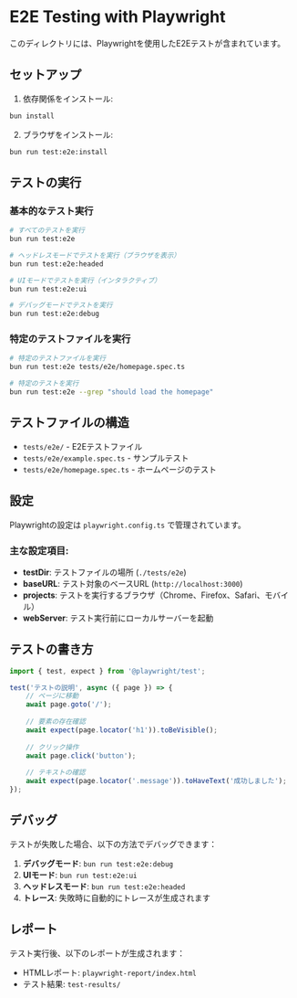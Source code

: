 # E2E Testing with Playwright

このディレクトリには、Playwrightを使用したE2Eテストが含まれています。

## セットアップ

1. 依存関係をインストール:
```bash
bun install
```

2. ブラウザをインストール:
```bash
bun run test:e2e:install
```

## テストの実行

### 基本的なテスト実行
```bash
# すべてのテストを実行
bun run test:e2e

# ヘッドレスモードでテストを実行（ブラウザを表示）
bun run test:e2e:headed

# UIモードでテストを実行（インタラクティブ）
bun run test:e2e:ui

# デバッグモードでテストを実行
bun run test:e2e:debug
```

### 特定のテストファイルを実行
```bash
# 特定のテストファイルを実行
bun run test:e2e tests/e2e/homepage.spec.ts

# 特定のテストを実行
bun run test:e2e --grep "should load the homepage"
```

## テストファイルの構造

- `tests/e2e/` - E2Eテストファイル
- `tests/e2e/example.spec.ts` - サンプルテスト
- `tests/e2e/homepage.spec.ts` - ホームページのテスト

## 設定

Playwrightの設定は `playwright.config.ts` で管理されています。

### 主な設定項目:
- **testDir**: テストファイルの場所 (`./tests/e2e`)
- **baseURL**: テスト対象のベースURL (`http://localhost:3000`)
- **projects**: テストを実行するブラウザ（Chrome、Firefox、Safari、モバイル）
- **webServer**: テスト実行前にローカルサーバーを起動

## テストの書き方

```typescript
import { test, expect } from '@playwright/test';

test('テストの説明', async ({ page }) => {
    // ページに移動
    await page.goto('/');
    
    // 要素の存在確認
    await expect(page.locator('h1')).toBeVisible();
    
    // クリック操作
    await page.click('button');
    
    // テキストの確認
    await expect(page.locator('.message')).toHaveText('成功しました');
});
```

## デバッグ

テストが失敗した場合、以下の方法でデバッグできます：

1. **デバッグモード**: `bun run test:e2e:debug`
2. **UIモード**: `bun run test:e2e:ui`
3. **ヘッドレスモード**: `bun run test:e2e:headed`
4. **トレース**: 失敗時に自動的にトレースが生成されます

## レポート

テスト実行後、以下のレポートが生成されます：
- HTMLレポート: `playwright-report/index.html`
- テスト結果: `test-results/`
